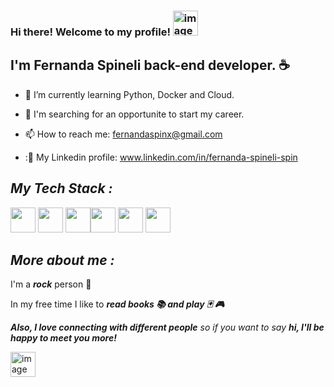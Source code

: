 ### Hi there! Welcome to my profile! <img src="https://camo.githubusercontent.com/fb070d9f71a64edbafed08519130d75e7e0a0a69665d50d94ad095157f702e59/68747470733a2f2f6d656469612e67697068792e636f6d2f6d656469612f6d47634e6a736657416a593541455a4e77362f67697068792e676966" alt="image" width="40" height="40" />
## I'm Fernanda Spineli back-end developer.     :coffee: 

- 🌱 I’m currently learning Python, Docker and Cloud.  

- :rocket: I'm searching for an opportunite to start my career.

- 📫 How to reach me:  fernandaspinx@gmail.com
 
- ::link: My Linkedin profile: www.linkedin.com/in/fernanda-spineli-spin

## ***My Tech Stack :***  

<img src="https://cdn.jsdelivr.net/gh/devicons/devicon/icons/spring/spring-original.svg" width="40" height="40"/>  <img src="https://cdn.jsdelivr.net/gh/devicons/devicon/icons/java/java-original.svg" width="40" height="40"/> <img src="https://cdn.jsdelivr.net/gh/devicons/devicon/icons/python/python-original.svg" width="40" height="40"/><img src="https://cdn.jsdelivr.net/gh/devicons/devicon/icons/mysql/mysql-original-wordmark.svg" width="40" height="40"/> <img src="https://cdn.jsdelivr.net/gh/devicons/devicon/icons/docker/docker-original.svg" width="40" height="40"/>  <img src="https://cdn.jsdelivr.net/gh/devicons/devicon/icons/ubuntu/ubuntu-plain.svg" width="40" height="40"/>    

## ***More about me :***

I'm a ***rock*** person  🎸

In my free time I like to ***read books 📚 and play 🃏 🎮***

***Also, I love connecting with different people** so if you want to say **hi, I'll be happy to meet you more!***


<img src="https://camo.githubusercontent.com/ec0df7b334d15078e980be8f26f35f1bd6f004eaa4a121db42fed361360c1817/68747470733a2f2f6d656469612e67697068792e636f6d2f6d656469612f4c6e516a7057614f4e386e68723231764e572f67697068792e676966" alt="image" width="40" height="40" />   
